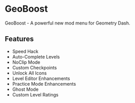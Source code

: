 # GeoBoost
GeoBoost - A powerful new mod menu for Geometry Dash.

## Features
- Speed Hack
- Auto-Complete Levels
- NoClip Mode
- Custom Checkpoints
- Unlock All Icons
- Level Editor Enhancements
- Practice Mode Enhancements
- Ghost Mode
- Custom Level Ratings
